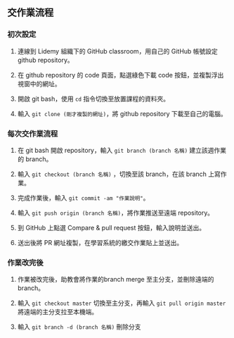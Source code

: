 ## 交作業流程

### 初次設定
1. 連線到 Lidemy 組織下的 GitHub classroom，用自己的 GitHub 帳號設定 github repository。

2. 在 github repository 的 code 頁面，點選綠色下載 code 按鈕，並複製浮出視窗中的網址。

3. 開啟 git bash，使用 `cd` 指令切換至放置課程的資料夾。

4. 輸入 `git clone (剛才複製的網址)`，將 github repository 下載至自己的電腦。

### 每次交作業流程
1. 在 git bash 開啟 repository，輸入 `git branch (branch 名稱)` 建立該週作業的 branch。

2. 輸入 `git checkout (branch 名稱)` ，切換至該 branch，在該 branch 上寫作業。

3. 完成作業後，輸入 `git commit -am "作業說明"`。

4. 輸入 `git push origin (branch 名稱)`，將作業推送至遠端 repository。

5. 到 GitHub 上點選 Compare & pull request 按鈕，輸入說明並送出。

6. 送出後將 PR 網址複製，在學習系統的繳交作業貼上並送出。

### 作業改完後
1. 作業被改完後，助教會將作業的branch merge 至主分支，並刪除遠端的 branch。

2. 輸入 `git checkout master` 切換至主分支，再輸入 `git pull origin master` 將遠端的主分支拉至本機端。

3. 輸入 `git branch -d (branch 名稱)` 刪除分支


